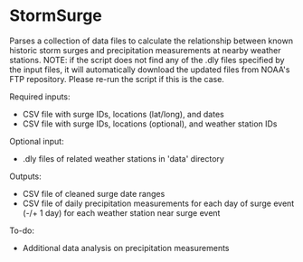 # StormSurge
Parses a collection of data files to calculate the relationship between known historic storm surges and precipitation measurements at nearby weather stations. NOTE: if the script does not find any of the .dly files specified by the input files, it will automatically download the updated files from NOAA's FTP repository. Please re-run the script if this is the case.

Required inputs:
- CSV file with surge IDs, locations (lat/long), and dates
- CSV file with surge IDs, locations (optional), and weather station IDs

Optional input:
- .dly files of related weather stations in 'data' directory

Outputs:
- CSV file of cleaned surge date ranges
- CSV file of daily precipitation measurements for each day of surge event (-/+ 1 day) for each weather station near surge event

To-do:
- Additional data analysis on precipitation measurements

